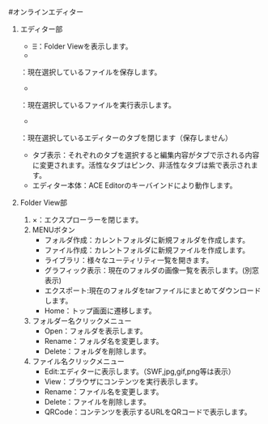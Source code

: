 #オンラインエディター
1. エディター部
    * Ⲷ：Folder Viewを表示します。
    * 
    <i class="fa fa-cloud-upload fa-lg"></i>
    ：現在選択しているファイルを保存します。
    
    * 
    <i class="fa fa-television fa-lg"></i>
    ：現在選択しているファイルを実行表示します。
    
    * 
    <i class="fa fa-times fa-lg"></i>
    ：現在選択しているエディターのタブを閉じます（保存しません）
    
    * タブ表示：それぞれのタブを選択すると編集内容がタブで示される内容に変更されます。活性なタブはピンク、非活性なタブは紫で表示されます。
    * エディター本体：ACE Editorのキーバインドにより動作します。
1. Folder View部
    1. ×：エクスプローラーを閉じます。
    1. MENUボタン
        * フォルダ作成：カレントフォルダに新規フォルダを作成します。
        * ファイル作成：カレントフォルダに新規ファイルを作成します。
        * ライブラリ：様々なユーティリティ一覧を開きます。
        * グラフィック表示：現在のフォルダの画像一覧を表示します。(別窓表示)
        * エクスポート:現在のフォルダをtarファイルにまとめてダウンロードします。
        * Home：トップ画面に遷移します。
    1. フォルダー名クリックメニュー
        * Open：フォルダを表示します。
        * Rename：フォルダ名を変更します。
        * Delete：フォルダを削除します。
    1. ファイル名クリックメニュー
        * Edit:エディターに表示します。（SWF,jpg,gif,png等は表示）
        * View：ブラウザにコンテンツを実行表示します。
        * Rename：ファイル名を変更します。
        * Delete：ファイルを削除します。
        * QRCode：コンテンツを表示するURLをQRコードで表示します。

